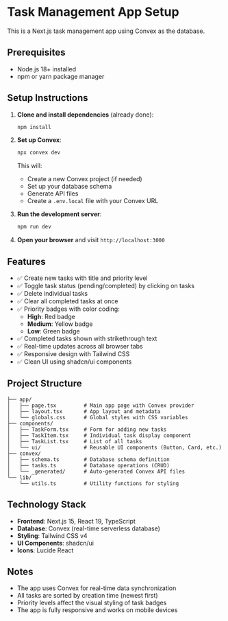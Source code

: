 # Task Management App Setup

This is a Next.js task management app using Convex as the database.

## Prerequisites

- Node.js 18+ installed
- npm or yarn package manager

## Setup Instructions

1. **Clone and install dependencies** (already done):
   ```bash
   npm install
   ```

2. **Set up Convex**:
   ```bash
   npx convex dev
   ```
   
   This will:
   - Create a new Convex project (if needed)
   - Set up your database schema
   - Generate API files
   - Create a `.env.local` file with your Convex URL

3. **Run the development server**:
   ```bash
   npm run dev
   ```

4. **Open your browser** and visit `http://localhost:3000`

## Features

- ✅ Create new tasks with title and priority level
- ✅ Toggle task status (pending/completed) by clicking on tasks
- ✅ Delete individual tasks
- ✅ Clear all completed tasks at once
- ✅ Priority badges with color coding:
  - **High**: Red badge
  - **Medium**: Yellow badge  
  - **Low**: Green badge
- ✅ Completed tasks shown with strikethrough text
- ✅ Real-time updates across all browser tabs
- ✅ Responsive design with Tailwind CSS
- ✅ Clean UI using shadcn/ui components

## Project Structure

```
├── app/
│   ├── page.tsx         # Main app page with Convex provider
│   ├── layout.tsx       # App layout and metadata
│   └── globals.css      # Global styles with CSS variables
├── components/
│   ├── TaskForm.tsx     # Form for adding new tasks
│   ├── TaskItem.tsx     # Individual task display component
│   ├── TaskList.tsx     # List of all tasks
│   └── ui/              # Reusable UI components (Button, Card, etc.)
├── convex/
│   ├── schema.ts        # Database schema definition
│   ├── tasks.ts         # Database operations (CRUD)
│   └── _generated/      # Auto-generated Convex API files
└── lib/
    └── utils.ts         # Utility functions for styling
```

## Technology Stack

- **Frontend**: Next.js 15, React 19, TypeScript
- **Database**: Convex (real-time serverless database)
- **Styling**: Tailwind CSS v4
- **UI Components**: shadcn/ui
- **Icons**: Lucide React

## Notes

- The app uses Convex for real-time data synchronization
- All tasks are sorted by creation time (newest first)
- Priority levels affect the visual styling of task badges
- The app is fully responsive and works on mobile devices